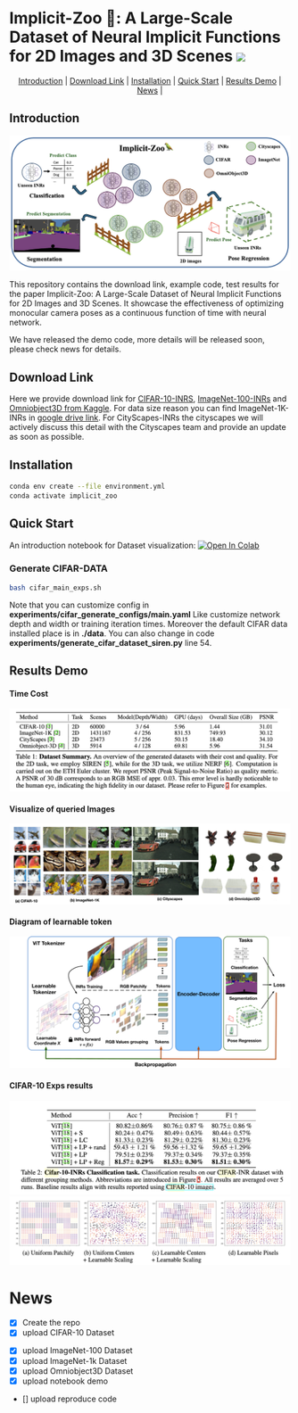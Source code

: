 <h1 align="left">Implicit-Zoo 🦜: A Large-Scale Dataset of Neural Implicit Functions for 2D Images and 3D Scenes
 <a href="#Arxiv"><img  src="https://img.shields.io/badge/arXiv-Paper-<COLOR>.svg" ></a> </h1> 

<p align="center">
  <a href="#introduction">Introduction</a> |
  <a href="#download-link">Download Link</a> |
  <a href="#installation">Installation</a> |
  <a href="#quick-start">Quick Start</a> |
  <a href="#results-demo">Results Demo</a> |
  <a href="#news">News</a> |
  <!-- <a href="#statement">Statement</a> |
  <a href="#reference">Reference</a> -->
</p>




## Introduction
![Local Image](/asset/application.png)


This repository contains the download link, example code, test results for the paper Implicit-Zoo: A Large-Scale Dataset of Neural Implicit Functions for 2D Images and 3D Scenes. It showcase the effectiveness of optimizing monocular camera poses as a continuous function of time with neural network.

We have released the demo code, more details will be released soon, please check news for details.

## Download Link
Here we provide download link for [CIFAR-10-INRS](https://www.kaggle.com/datasets/alexanderqi/cifar10-inrs-dataset/data), [ImageNet-100-INRs](https://www.kaggle.com/datasets/alexanderqi/imagenet100-inrs-dataset) and [Omniobject3D from Kaggle](https://www.kaggle.com/datasets/alexanderqi/omniobject-inrs/data). For data size reason you can find ImageNet-1K-INRs in [google drive link](https://drive.google.com/drive/folders/1VJ9LMzFb1uiizhS9BzHUN4w-_R1-qyil?usp=drive_link). For CityScapes-INRs the cityscapes we will actively discuss this detail with the Cityscapes team and provide an update as soon as possible.


## Installation
```bash
conda env create --file environment.yml
conda activate implicit_zoo
```

## Quick Start
An introduction notebook for Dataset visualization: 
[![Open In Colab](https://colab.research.google.com/assets/colab-badge.svg)](https://colab.research.google.com/github/qimaqi/Implicit-Zoo/blob/main/notebooks/data_visualization_demo.ipynb)



### Generate CIFAR-DATA
```bash
bash cifar_main_exps.sh
```
Note that you can customize config in **experiments/cifar_generate_configs/main.yaml**  Like customize network depth and width or training iteration times. Moreover the default CIFAR data installed place is in **./data**.  You can also change in code  **experiments/generate_cifar_dataset_siren.py** line 54.


## Results Demo
#### Time Cost
![Local Image](/asset/time-cost.png)
#### Visualize of queried Images 
![Local Image](/asset/quality_check_tight.jpg)
#### Diagram of learnable token
![Local Image](/asset/learnable_token.jpg)
#### CIFAR-10 Exps results
![Local Image](/asset/cifar-results.png)
![Local Image](/asset/cifar_token_loc.png)

# News
- [x] Create the repo
- [x] upload CIFAR-10 Dataset
<!-- - [x] upload CIFAR-10 Generate code
- [x] upload CIFAR-10 Experiments code -->
- [x] upload ImageNet-100 Dataset
- [x] upload ImageNet-1k Dataset
- [x] upload Omniobject3D Dataset
- [x] upload notebook demo
- [] upload reproduce code 

